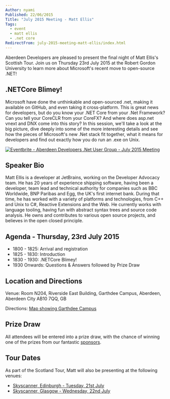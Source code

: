 ```yaml
---
Author: nyami
Published: 22/06/2015
Title: "July 2015 Meeting - Matt Ellis"
Tags:
  - event
  - matt ellis
  - .net core
RedirectFrom: july-2015-meeting-matt-ellis/index.html
---
```


Aberdeen Developers are pleased to present the final night of Matt Ellis's Scottish Tour. Join us on Thursday 23rd July 2015 at the Robert Gordon University to learn more about Microsoft's recent move to open-source .NET!

## .NETCore Blimey!

Microsoft have done the unthinkable and open-sourced .net, making it available on GitHub, and even taking it cross-platform. This is great news for developers, but do you know your .NET Core from your .Net Framework? Can you tell your CoreCLR from your CoreFX? And where does asp.net vnext and DNX come into this story? In this session, we'll take a look at the big picture, dive deeply into some of the more interesting details and see how the pieces of Microsoft's new .Net stack fit together, what it means for developers and find out exactly how you do run an .exe on Unix.

[![Eventbrite - Aberdeen Developers .Net User Group - July 2015 Meeting](https://www.eventbrite.com/custombutton?eid=11987778769)](https://www.eventbrite.com/e/aberdeen-developers-net-user-group-july-2015-meeting-tickets-17423404873?aff=blog)

## Speaker Bio

Matt Ellis is a developer at JetBrains, working on the Developer Advocacy team. He has 20 years of experience shipping software, having been a developer, team lead and technical authority for companies such as BBC Worldwide, BNP Paribas and Egg, the UK's first internet bank. During that time, he has worked with a variety of platforms and technologies, from C++ and Unix to C#, Reactive Extensions and the Web. He currently works with language tooling, having fun with abstract syntax trees and source code analysis. He owns and contributes to various open source projects, and believes in the open closed principle.

## Agenda - Thursday, 23rd July 2015

* 1800 - 1825: Arrival and registration
* 1825 - 1830: Introduction
* 1830 - 1930: .NETCore Blimey!
* 1930 Onwards: Questions & Answers followed by Prize Draw

## Location and Directions

Venue: Room N204, Riverside East Building, Garthdee Campus, Aberdeen, Aberdeen City AB10 7QQ, GB

Directions: [Map showing Garthdee Campus](https://maps.google.co.uk/maps?q=Faculty+of+Health+%26+Social+Care,+Garthdee+Campus,+Aberdeen,+Aberdeen+City+AB10+7QG,+GB&hl=en&ll=57.119317,-2.136133&spn=0.004165,0.012413&sll=57.746995,-4.687341&sspn=8.392957,25.422363&hq=Faculty+of+Health+%26+Social+Care,+Garthdee+Campus,&hnear=AB10+7QG,+United+Kingdom&t=m&z=17&iwloc=A)

## Prize Draw

All attendees will be entered into a prize draw, with the chance of winning one of the prizes from our fantastic [sponsors](https://www.aberdeendevelopers.co.uk/sponsors/).

## Tour Dates

As part of the Scotland Tour, Matt will also be presenting at the following venues:

* [Skyscanner, Edinburgh - Tuesday, 21st July](https://www.eventbrite.co.uk/e/c-6-features-and-tooling-tickets-17510913614)
* [Skyscanner, Glasgow - Wednesday, 22nd July](https://www.eventbrite.co.uk/e/net-core-blimey-tickets-17510783224)
